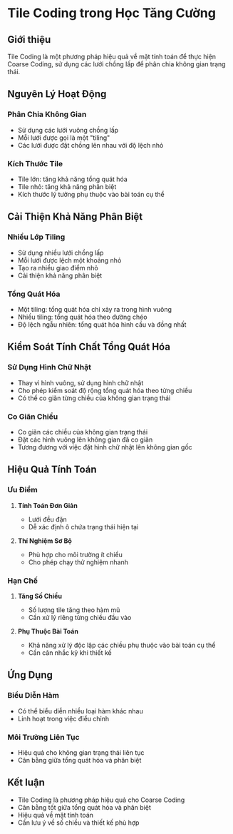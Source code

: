 # Tile Coding trong Học Tăng Cường

## Giới thiệu
Tile Coding là một phương pháp hiệu quả về mặt tính toán để thực hiện Coarse Coding, sử dụng các lưới chồng lấp để phân chia không gian trạng thái.

## Nguyên Lý Hoạt Động

### Phân Chia Không Gian
- Sử dụng các lưới vuông chồng lấp
- Mỗi lưới được gọi là một "tiling"
- Các lưới được đặt chồng lên nhau với độ lệch nhỏ

### Kích Thước Tile
- Tile lớn: tăng khả năng tổng quát hóa
- Tile nhỏ: tăng khả năng phân biệt
- Kích thước lý tưởng phụ thuộc vào bài toán cụ thể

## Cải Thiện Khả Năng Phân Biệt

### Nhiều Lớp Tiling
- Sử dụng nhiều lưới chồng lấp
- Mỗi lưới được lệch một khoảng nhỏ
- Tạo ra nhiều giao điểm nhỏ
- Cải thiện khả năng phân biệt

### Tổng Quát Hóa
- Một tiling: tổng quát hóa chỉ xảy ra trong hình vuông
- Nhiều tiling: tổng quát hóa theo đường chéo
- Độ lệch ngẫu nhiên: tổng quát hóa hình cầu và đồng nhất

## Kiểm Soát Tính Chất Tổng Quát Hóa

### Sử Dụng Hình Chữ Nhật
- Thay vì hình vuông, sử dụng hình chữ nhật
- Cho phép kiểm soát độ rộng tổng quát hóa theo từng chiều
- Có thể co giãn từng chiều của không gian trạng thái

### Co Giãn Chiều
- Co giãn các chiều của không gian trạng thái
- Đặt các hình vuông lên không gian đã co giãn
- Tương đương với việc đặt hình chữ nhật lên không gian gốc

## Hiệu Quả Tính Toán

### Ưu Điểm
1. **Tính Toán Đơn Giản**
   - Lưới đều đặn
   - Dễ xác định ô chứa trạng thái hiện tại

2. **Thí Nghiệm Sơ Bộ**
   - Phù hợp cho môi trường ít chiều
   - Cho phép chạy thử nghiệm nhanh

### Hạn Chế
1. **Tăng Số Chiều**
   - Số lượng tile tăng theo hàm mũ
   - Cần xử lý riêng từng chiều đầu vào

2. **Phụ Thuộc Bài Toán**
   - Khả năng xử lý độc lập các chiều phụ thuộc vào bài toán cụ thể
   - Cần cân nhắc kỹ khi thiết kế

## Ứng Dụng

### Biểu Diễn Hàm
- Có thể biểu diễn nhiều loại hàm khác nhau
- Linh hoạt trong việc điều chỉnh

### Môi Trường Liên Tục
- Hiệu quả cho không gian trạng thái liên tục
- Cân bằng giữa tổng quát hóa và phân biệt

## Kết luận
- Tile Coding là phương pháp hiệu quả cho Coarse Coding
- Cân bằng tốt giữa tổng quát hóa và phân biệt
- Hiệu quả về mặt tính toán
- Cần lưu ý về số chiều và thiết kế phù hợp
